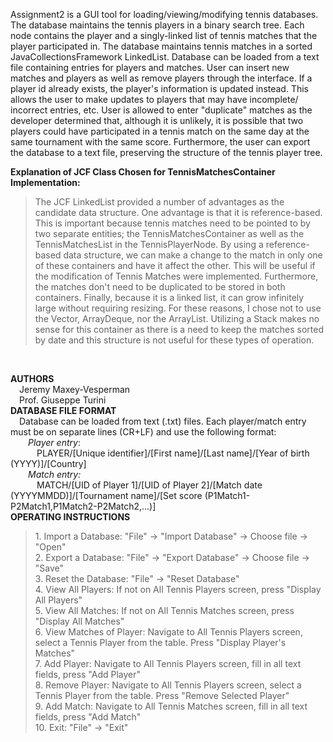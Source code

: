 Assignment2 is a GUI tool for loading/viewing/modifying tennis databases. The database maintains the tennis players in a binary search tree. Each node contains the player and a singly-linked list of tennis matches that the player participated in. The database maintains tennis matches in a sorted JavaCollectionsFramework LinkedList. Database can be loaded from a text file containing entries for players and matches. User can insert new matches and players as well as remove players through the interface. If a player id already exists, the player's information is updated instead. This allows the user to make updates to players that may have incomplete/ incorrect entries, etc. User is allowed to enter "duplicate" matches as the developer determined that, although it is unlikely, it is possible that two players could have participated in a tennis match on the same day at the same tournament with the same score. Furthermore, the user can export the database to a text file, preserving the structure of the tennis player tree.<br>
	
<b>Explanation of JCF Class Chosen for TennisMatchesContainer Implementation:</b><br>
<blockquote>The JCF LinkedList provided a number of advantages as the candidate data structure. One advantage is that it is reference-based. This is important because tennis matches need to be pointed to by two separate entities; the TennisMatchesContainer as well as the TennisMatchesList in the TennisPlayerNode. By using a reference-based data structure, we can make a change to the match in only one of these containers and have it affect the other. This will be useful if the modification of Tennis Matches were implemented. Furthermore, the matches don't need to be duplicated to be stored in both containers. Finally, because it is a linked list, it can grow infinitely large without requiring resizing. For these reasons, I chose not to use the Vector, ArrayDeque, nor the ArrayList. Utilizing a Stack makes no sense for this container as there is a need to keep the matches sorted by date and this structure is not useful for these types of operation.</blockquote><br>

<b>AUTHORS</b><br>
	&emsp;Jeremy Maxey-Vesperman<br>
	&emsp;Prof. Giuseppe Turini<br>
<b>DATABASE FILE FORMAT</b><br>
	&emsp;Database can be loaded from text (.txt) files. Each player/match entry must be on separate lines (CR+LF) and use the following format:<br>
	&emsp;&emsp;<i>Player entry</i>:<br>
		&emsp;&emsp;&emsp;PLAYER/[Unique identifier]/[First name]/[Last name]/[Year of birth (YYYY)]/[Country]<br>
	&emsp;&emsp;<i>Match entry:</i><br>
		&emsp;&emsp;&emsp;MATCH/[UID of Player 1]/[UID of Player 2]/[Match date (YYYYMMDD)]/[Tournament name]/[Set score (P1Match1-P2Match1,P1Match2-P2Match2,...)]<br>
<b>OPERATING INSTRUCTIONS</b><br>
  <blockquote>1. Import a Database: "File" -> "Import Database" -> Choose file -> "Open"<br>
	2. Export a Database: "File" -> "Export Database" -> Choose file -> "Save"<br>
	3. Reset the Database:	"File" -> "Reset Database"<br>
	4. View All Players: If not on All Tennis Players screen, press "Display All Players"<br>
	5. View All Matches: If not on All Tennis Matches screen, press "Display All Matches"<br>
	6. View Matches of Player: Navigate to All Tennis Players screen, select a Tennis Player from the table. Press "Display Player's Matches"<br>
	7. Add Player: Navigate to All Tennis Players screen, fill in all text fields, press "Add Player"<br>
	8. Remove Player: Navigate to All Tennis Players screen, select a Tennis Player from the table. Press "Remove Selected Player"<br>
	9. Add Match: Navigate to All Tennis Matches screen, fill in all text fields, press "Add Match"<br>
	10. Exit: "File" -> "Exit"</blockquote><br>
